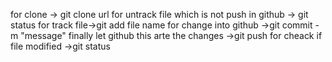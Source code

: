 for clone -> git clone url
for untrack file which is not push in github -> git status
for track file->git add file name
for change into github ->git commit -m "message"
finally let github this arte the changes ->git push
for cheack if file modified ->git status



